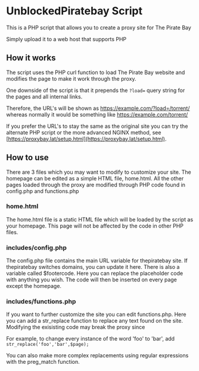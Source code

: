 
UnblockedPiratebay Script
=========================

This is a PHP script that allows you to create a proxy site for The Pirate Bay

Simply upload it to a web host that supports PHP

How it works
------------
The script uses the PHP curl function to load The Pirate Bay website and modifies the page to make it work through the proxy.

One downside of the script is that it prepends the `?load=` query string for the pages and all internal links.

Therefore, the URL's will be shown as https://example.com/?load=/torrent/ whereas normally it would be something like https://example.com/torrent/

If you prefer the URL's to stay the same as the original site you can try the alternate PHP script or the more advanced NGINX method, see [https://proxybay.lat/setup.html](https://proxybay.lat/setup.html).

How to use
----------

There are 3 files which you may want to modify to customize your site.  The homepage can be edited as a simple HTML file, home.html.  All the other pages loaded through the proxy are modified through PHP code found in config.php and functions.php

### home.html
The home.html file is a static HTML file which will be loaded by the script as your homepage. This page will not be affected by the code in other PHP files.

### includes/config.php
The config.php file contains the main URL variable for thepiratebay site.  If thepiratebay switches domains, you can update it here.  There is also a variable called $footercode.  Here you can replace the placeholder code with anything you wish.  The code will then be inserted on every page except the homepage.

### includes/functions.php
If you want to further customize the site you can edit functions.php.  Here you can add a str_replace function to replace any text found on the site.  Modifying the exisisting code may break the proxy since

For example, to change every instance of the word 'foo' to 'bar', add `str_replace('foo','bar',$page);`

You can also make more complex replacements using regular expressions with the preg_match function.
